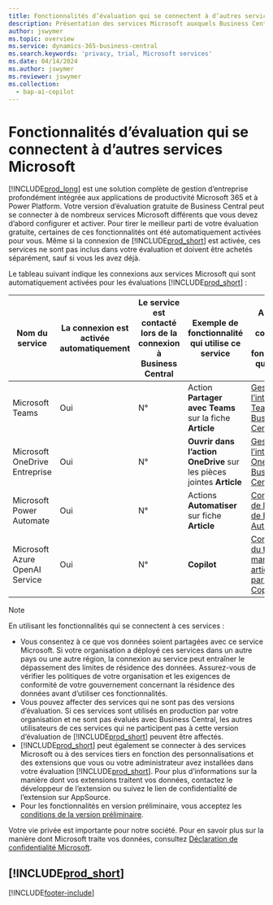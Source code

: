 ```yaml
---
title: Fonctionnalités d’évaluation qui se connectent à d’autres services Microsoft
description: Présentation des services Microsoft auxquels Business Central se connecte avec la version d’évaluation.
author: jswymer
ms.topic: overview
ms.service: dynamics-365-business-central
ms.search.keywords: 'privacy, trial, Microsoft services'
ms.date: 04/14/2024
ms.author: jswymer
ms.reviewer: jswymer
ms.collection:
  - bap-ai-copilot
---
```

# <a name="trial-features-that-connect-to-other-microsoft-services"></a>Fonctionnalités d’évaluation qui se connectent à d’autres services Microsoft

[!INCLUDE[prod_long](includes/prod_long.md)] est une solution complète de gestion d’entreprise profondément intégrée aux applications de productivité Microsoft 365 et à Power Platform. Votre version d’évaluation gratuite de Business Central peut se connecter à de nombreux services Microsoft différents que vous devez d’abord configurer et activer. Pour tirer le meilleur parti de votre évaluation gratuite, certaines de ces fonctionnalités ont été automatiquement activées pour vous. Même si la connexion de [!INCLUDE[prod_short](includes/prod_short.md)] est activée, ces services ne sont pas inclus dans votre évaluation et doivent être achetés séparément, sauf si vous les avez déjà.

Le tableau suivant indique les connexions aux services Microsoft qui sont automatiquement activées pour les évaluations [!INCLUDE[prod_short](includes/prod_short.md)] :

|Nom du service|La connexion est activée automatiquement |Le service est contacté lors de la connexion à Business Central |Exemple de fonctionnalité qui utilise ce service | Apprenez à gérer la connexion et les fonctionnalités qui l’utilisent|  
|------------|-------------|--------|------------|-------------|
|Microsoft Teams|Oui|N°|Action **Partager avec Teams** sur la fiche **Article** |[Gestion de l’intégration de Teams avec Business Central](admin-teams-integration.md)|  
|Microsoft OneDrive Entreprise|Oui|N°|**Ouvrir dans l’action OneDrive** sur les pièces jointes **Article** |[Gestion de l’intégration de OneDrive avec Business Central](admin-onedrive-integration.md#configure-onedrive-using-onedrive-setup)|  
| Microsoft Power Automate |Oui|N°|Actions **Automatiser** sur fiche **Article** |[Configuration de l’intégration de Power Automate](/dynamics365/business-central/dev-itpro/powerplatform/power-automate-setup)|
| Microsoft Azure OpenAI Service |Oui |N°|**Copilot** |[Configuration du texte marketing article optimisé par l’IA avec Copilot](enable-ai.md)|

> [!NOTE]
> En utilisant les fonctionnalités qui se connectent à ces services : 
>
> - Vous consentez à ce que vos données soient partagées avec ce service Microsoft. Si votre organisation a déployé ces services dans un autre pays ou une autre région, la connexion au service peut entraîner le dépassement des limites de résidence des données. Assurez-vous de vérifier les politiques de votre organisation et les exigences de conformité de votre gouvernement concernant la résidence des données avant d’utiliser ces fonctionnalités. 
> - Vous pouvez affecter des services qui ne sont pas des versions d’évaluation. Si ces services sont utilisés en production par votre organisation et ne sont pas évalués avec Business Central, les autres utilisateurs de ces services qui ne participent pas à cette version d’évaluation de [!INCLUDE[prod_short](includes/prod_short.md)] peuvent être affectés.
> - [!INCLUDE[prod_short](includes/prod_short.md)] peut également se connecter à des services Microsoft ou à des services tiers en fonction des personnalisations et des extensions que vous ou votre administrateur avez installées dans votre évaluation [!INCLUDE[prod_short](includes/prod_short.md)]. Pour plus d’informations sur la manière dont vos extensions traitent vos données, contactez le développeur de l’extension ou suivez le lien de confidentialité de l’extension sur AppSource.
> - Pour les fonctionnalités en version préliminaire, vous acceptez les [conditions de la version préliminaire](https://powerplatform.microsoft.com/en-us/legaldocs/supp-powerplatform-preview/?wt.mc_id=power-virtual-agents_inproduct).

Votre vie privée est importante pour notre société. Pour en savoir plus sur la manière dont Microsoft traite vos données, consultez [Déclaration de confidentialité Microsoft](https://go.microsoft.com/fwlink/?linkid=521839).

## [!INCLUDE[prod_short](includes/free_trial_md.md)]  

[!INCLUDE[footer-include](includes/footer-banner.md)]
